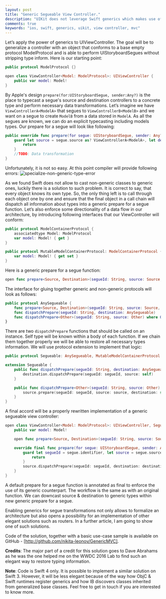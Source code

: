 ```yaml
---
layout: post
title: "Generic Segueable View Controller."
description: "UIKit does not leverage Swift generics which makes use of generics with UIKit classes very not intuitional. I wrote a code sample that shows a trick that allows using generics with UIKit without limitations."
comments: true
keywords: "ios, swift, generics, uikit, view controller, mvc"
---
```


Let’s apply the power of generics to UIViewController. The goal will be to generalize a controller with an object that conforms to a base empty protocol ModelProtocol and is able to perform UIStoryboardSegues without stripping type inform.  Here is our starting point:
```swift
public protocol ModelProtocol {}

open class ViewController<Model: ModelProtocol>: UIViewController {
    public var model: Model!
}
```

By Apple's design `prepare(for:UIStoryboardSegue, sender:Any?)` is the place to typecast a segue's source and destination controllers to a concrete type and perform necessary data transformations. Let’s imagine we have `ViewControllerA<ModelA>` that segues to `ViewControllerB<ModelB>` and we want on a segue to create `ModelB` from a data stored in `ModelA`. As all the segues are known, we can do an explicit typecasting including models types. Our prepare for a segue will look like following:
```swift
public override func prepare(for segue: UIStoryboardSegue, sender: Any?) {
    guard let source = segue.source as? ViewControllerA<ModelA>, let destination = segue.destination as? ViewControllerB<ModelB> else {
        return
    }
    //TODO: Data transformation
}
```

Unfortunately, it is not so easy. At this point compiler will provide following errors:
![specialize-non-generic-type-error](http://leonov.co/assets/images/2017/06/generic-segueable-view-controller/specialize-non-generic-type-error.png)

As we found Swift does not allow to cast non-generic classes to generic ones, luckily there is a solution to such problem. It is correct to say, that every object knows its own type. So, the only thing left is to call through each object one by one and ensure that the final object in a call chain will dispatch all information about types into a generic prepare for a segue function. Let’s also enforce some directionality of a data flow in our architecture, by introducing following interfaces that our ViewController will conform:
```swift
public protocol ModelContainerProtocol {
    associatedtype Model: ModelProtocol
    var model: Model! { get }
}

public protocol MutableModelContainerProtocol: ModelContainerProtocol {
    var model: Model! { get set }
}
```

Here is a generic prepare for a segue function:
```swift
open func prepare<Source, Destination>(segueId: String, source: Source, destination: Destination) where Source: ModelContainerProtocol, Destination: MutableModelContainerProtocol {}
```

The interface for gluing together generic and non-generic protocols will look as follows:
```swift
public protocol AnySegueable {
    func prepare<Source, Destination>(segueId: String, source: Source, destination: Destination) where Source: ModelContainerProtocol, Destination: MutableModelContainerProtocol
    func dispatchPrepare(segueId: String, destination: AnySegueable)
    func dispatchPrepare<Other>(segueId: String, source: Other) where Other: AnySegueable & ModelContainerProtocol
}
```

There are two `dispatchPrepare` functions that should be called on an instance. Self type will be known within a body of each function. If we chain them together properly we will be able to restore all necessary types information. We will use protocol extension to implement that logic:
```swift
public protocol Segueable: AnySegueable, MutableModelContainerProtocol {}

extension Segueable {
    public func dispatchPrepare(segueId: String, destination: AnySegueable) {
        destination.dispatchPrepare(segueId: segueId, source: self)
    }

    public func dispatchPrepare<Other>(segueId: String, source: Other) where Other: AnySegueable & ModelContainerProtocol {
        source.prepare(segueId: segueId, source: source, destination: self)
    }
}
```

A final accord will be a properly rewritten implementation of a generic segueable view controller:
```swift
open class ViewController<Model: ModelProtocol>: UIViewController, Segueable {
    public var model: Model!

    open func prepare<Source, Destination>(segueId: String, source: Source, destination: Destination) where Source: ModelContainerProtocol, Destination: MutableModelContainerProtocol {}

    override final func prepare(for segue: UIStoryboardSegue, sender: Any?) {
        guard let segueId = segue.identifier, let source = segue.source as? AnySegueable, let destination = segue.destination as? AnySegueable else {
            return
        }
        source.dispatchPrepare(segueId: segueId, destination: destination)
    }
}
```

A default prepare for a segue function is annotated as final to enforce the use of its generic counterpart. The workflow is the same as with an original function. We can downcast source & destination to generic types within new generic prepare for a segue.

Enabling generics for segue transformations not only allows to formalize an architecture but also opens a possibility for an implementation of other elegant solutions such as routers. In a further article, I am going to show one of such solutions.

Code of the solution, together with a basic use-case sample is available on GitHub - [http://github.com/nikita-leonov/GenericMVC].

**Credits**: The major part of a credit for this solution goes to Dave Abrahams as he was the one helped me on the WWDC 2016 Lab to find such an elegant way to restore typing information.

**Note**: Code is Swift 4 only. It is possible to implement a similar solution on Swift 3. However, it will be less elegant because of the way how ObjC & Swift runtimes register generics and how IB discovers classes inherited from generalized base classes. Feel free to get in touch if you are interested to know more.
